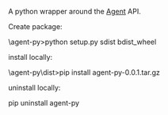 A python wrapper around the [Agent](https://www.ispyconnect.com/download.aspx) API. 

Create package:

\agent-py>python setup.py sdist bdist_wheel

install locally:

\agent-py\dist>pip install agent-py-0.0.1.tar.gz

uninstall locally:

pip uninstall agent-py
